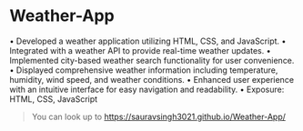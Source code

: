 # Weather-App
•	Developed a weather application utilizing HTML, CSS, and JavaScript.
•	Integrated with a weather API to provide real-time weather updates.
•	Implemented city-based weather search functionality for user convenience.
•	Displayed comprehensive weather information including temperature, humidity, wind speed, and weather conditions.
•	Enhanced user experience with an intuitive interface for easy navigation and readability.
•	Exposure: HTML, CSS, JavaScript  
> You can look up to https://sauravsingh3021.github.io/Weather-App/

